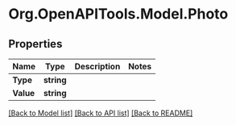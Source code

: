
# Org.OpenAPITools.Model.Photo

## Properties

Name | Type | Description | Notes
------------ | ------------- | ------------- | -------------
**Type** | **string** |  | 
**Value** | **string** |  | 

[[Back to Model list]](../README.md#documentation-for-models)
[[Back to API list]](../README.md#documentation-for-api-endpoints)
[[Back to README]](../README.md)

